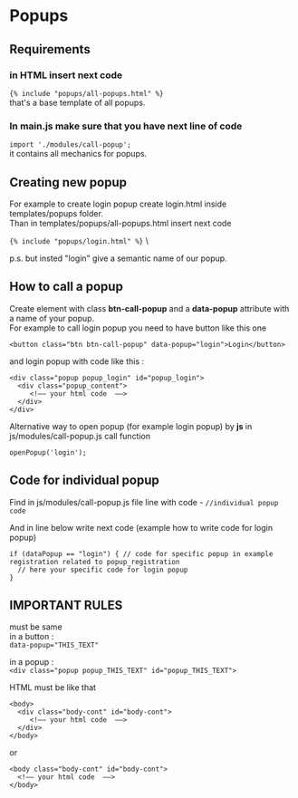 # Popups 

## Requirements

### in **HTML** insert next code 

`{% include "popups/all-popups.html" %}` \
that's a base template of all popups.

### In **main.js** make sure that you have next line of code 

`import './modules/call-popup';` \
it contains all mechanics for popups.

## Creating new popup
For example to create login popup create login.html inside templates/popups folder. \
Than in templates/popups/all-popups.html insert next code 

`{% include "popups/login.html" %}` \

p.s. but insted "login" give a semantic name of our popup.

## How to call a popup 
Create element with class **btn-call-popup** and a **data-popup** attribute with a name of your popup.\
For example to call login popup you need to have  button like this one 

```
<button class="btn btn-call-popup" data-popup="login">Login</button>
```

and login popup with code like this :

```
<div class="popup popup_login" id="popup_login">
  <div class="popup_content">
     <!–– your html code  ––>
  </div>
</div>
```

Alternative way to open popup (for example login popup) by **js** in js/modules/call-popup.js call function 

`openPopup('login');`

## Code for individual popup 
Find in js/modules/call-popup.js file line with code -  `//individual popup code` 

And in line below write next code (example how to write code for login popup)
```
if (dataPopup == "login") { // code for specific popup in example registration related to popup_registration
  // here your specific code for login popup
}
```

## IMPORTANT RULES
must be same \
in a button : \
`data-popup="THIS_TEXT"`

in a popup : \
`<div class="popup popup_THIS_TEXT" id="popup_THIS_TEXT">`

HTML must be like that 
```
<body>
  <div class="body-cont" id="body-cont">
     <!–– your html code  ––>
  </div>
</body>
```

or 


```
<body class="body-cont" id="body-cont">
  <!–– your html code  ––>
</body>
```